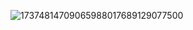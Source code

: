 ![17374814709065988017689129077500](https://github.com/user-attachments/assets/9139f772-dac9-4507-8c79-480b6f4cc73d)

